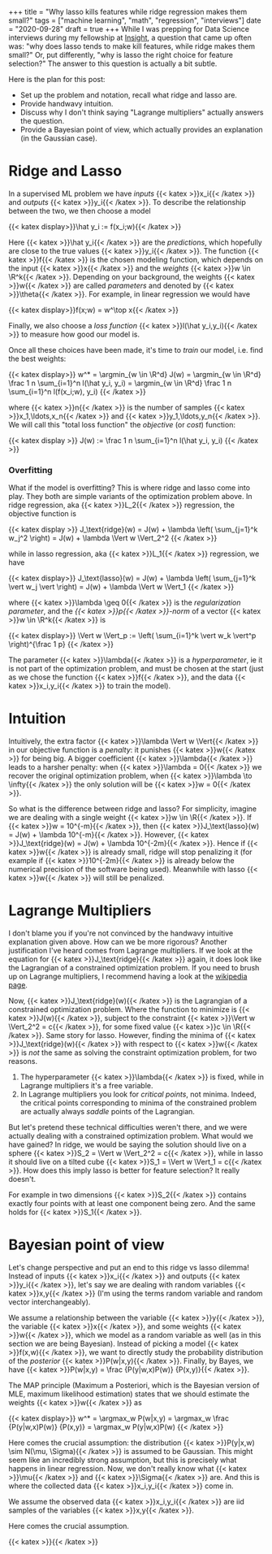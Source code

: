 +++
title = "Why lasso kills features while ridge regression makes them small?"
tags = ["machine learning", "math", "regression", "interviews"]
date = "2020-09-28"
draft = true
+++
While I was prepping for Data Science interviews during my fellowship at [Insight](https://insightfellows.com/), a question that came up often was: "why does lasso tends to make kill features, while ridge makes them small?"
Or, put differently, "why is lasso the right choice for feature selection?"
The answer to this question is actually a bit subtle.

Here is the plan for this post:
* Set up the problem and notation, recall what ridge and lasso are.
* Provide handwavy intuition.
* Discuss why I don't think saying "Lagrange multipliers" actually answers the question.
* Provide a Bayesian point of view, which actually provides an explanation (in the Gaussian case).

# Ridge and Lasso
In a supervised ML problem we have _inputs_ {{< katex >}}x_i{{< /katex >}} and _outputs_ {{< katex >}}y_i{{< /katex >}}. 
To describe the relationship between the two, we then choose a model

{{< katex display>}}\hat y_i := f(x_i;w){{< /katex >}}

Here {{< katex >}}\hat y_i{{< /katex >}} are the _predictions_, which hopefully are close to the true values {{< katex >}}y_i{{< /katex >}}.
The function {{< katex >}}f{{< /katex >}} is the chosen modeling function, which depends on the input {{< katex >}}x{{< /katex >}} and the _weights_ {{< katex >}}w \in \R^k{{< /katex >}}.
Depending on your background, the weights {{< katex >}}w{{< /katex >}} are called _parameters_ and denoted by {{< katex >}}\theta{{< /katex >}}.
For example, in linear regression we would have

{{< katex display>}}f(x;w) = w^\top x{{< /katex >}}

Finally, we also choose a _loss function_ {{< katex >}}l(\hat y_i,y_i){{< /katex >}} to measure how good our model is.

Once all these choices have been made, it's time to _train_ our model, i.e. find the best weights:

{{< katex display>}}
    w^*
        = \argmin_{w \in \R^d} J(w)
        = \argmin_{w \in \R^d} \frac 1 n \sum_{i=1}^n l(\hat y_i, y_i) 
        = \argmin_{w \in \R^d} \frac 1 n \sum_{i=1}^n l(f(x_i;w), y_i) 
{{< /katex >}}

where {{< katex >}}n{{< /katex >}} is the number of samples {{< katex >}}x_1,\ldots,x_n{{< /katex >}} and {{< katex >}}y_1,\ldots,y_n{{< /katex >}}.
We will call this "total loss function" the _objective_ (or _cost_) function:

{{< katex display >}}
J(w) := \frac 1 n \sum_{i=1}^n l(\hat y_i, y_i)
{{< /katex >}}

### Overfitting
What if the model is overfitting?
This is where ridge and lasso come into play.
They both are simple variants of the optimization problem above.
In ridge regression, aka {{< katex >}}L_2{{< /katex >}} regression, the objective function is

{{< katex display >}}
    J_\text{ridge}(w) 
        = J(w) + \lambda \left( \sum_{j=1}^k w_j^2 \right)
        = J(w) + \lambda  \Vert w \Vert_2^2
{{< /katex >}}

while in lasso regression, aka {{< katex >}}L_1{{< /katex >}} regression, we have

{{< katex display>}}
    J_\text{lasso}(w) 
        = J(w) + \lambda \left( \sum_{j=1}^k \vert w_j \vert \right)
        = J(w) + \lambda \Vert w \Vert_1
{{< /katex >}}

where {{< katex >}}\lambda \geq 0{{< /katex >}} is the _regularization parameter_, and the _{{< katex >}}p{{< /katex >}}-norm_ of a vector {{< katex >}}w \in \R^k{{< /katex >}} is

{{< katex display>}}
    \Vert w \Vert_p := \left( \sum_{i=1}^k \vert w_k \vert^p \right)^{\frac 1 p}
{{< /katex >}}

The parameter {{< katex >}}\lambda{{< /katex >}} is a _hyperparameter_, ie it is not part of the optimization problem, and must be chosen at the start (just as we chose the function {{< katex >}}f{{< /katex >}}, and the data {{< katex >}}x_i,y_i{{< /katex >}} to train the model).

# Intuition
Intuitively, the extra factor {{< katex >}}\lambda \Vert w \Vert{{< /katex >}} in our objective function is a _penalty_: it punishes {{< katex >}}w{{< /katex >}} for being big.
A bigger coefficient {{< katex >}}\lambda{{< /katex >}} leads to a harsher penalty: when {{< katex >}}\lambda = 0{{< /katex >}} we recover the original optimization problem, when {{< katex >}}\lambda \to \infty{{< /katex >}} the only solution will be {{< katex >}}w = 0{{< /katex >}}.

So what is the difference between ridge and lasso?
For simplicity, imagine we are dealing with a single weight {{< katex >}}w \in \R{{< /katex >}}.
If {{< katex >}}w = 10^{-m}{{< /katex >}}, then {{< katex >}}J_\text{lasso}(w) = J(w) + \lambda 10^{-m}{{< /katex >}}.
However, {{< katex >}}J_\text{ridge}(w) = J(w) + \lambda 10^{-2m}{{< /katex >}}.
Hence if {{< katex >}}w{{< /katex >}} is already small, ridge will stop penalizing it (for example if {{< katex >}}10^{-2m}{{< /katex >}} is already below the numerical precision of the software being used).
Meanwhile with lasso {{< katex >}}w{{< /katex >}} will still be penalized.

# Lagrange Multipliers

I don't blame you if you're not convinced by the handwavy intuitive explanation given above.
How can we be more rigorous?
Another justification I've heard comes from Lagrange multipliers.
If we look at the equation for {{< katex >}}J_\text{ridge}{{< /katex >}} again, it does look like the Lagrangian of a constrained optimization problem.
If you need to brush up on Lagrange multipliers, I recommend having a look at the [wikipedia page](https://en.wikipedia.org/wiki/Lagrange_multiplier).

Now, {{< katex >}}J_\text{ridge}(w){{< /katex >}} is the Lagrangian of a constrained optimization problem.
Where the function to minimize is {{< katex >}}J(w){{< /katex >}}, subject to the constraint {{< katex >}}\Vert w \Vert_2^2 = c{{< /katex >}}, for some fixed value {{< katex >}}c \in \R{{< /katex >}}.
Same story for lasso.
However, finding the minima of {{< katex >}}J_\text{ridge}(w){{< /katex >}} with respect to {{< katex >}}w{{< /katex >}} is _not_ the same as solving the constraint optimization problem, for two reasons.

1. The hyperparameter {{< katex >}}\lambda{{< /katex >}} is fixed, while in Lagrange multipliers it's a free variable.
1. In Lagrange multipliers you look for _critical points_, not minima. 
Indeed, the critical points corresponding to minima of the constrained problem are actually always _saddle_ points of the Lagrangian.

But let's pretend these technical difficulties weren't there, and we were actually dealing with a constrained optimization problem.
What would we have gained?
In ridge, we would be saying the solution should live on a sphere {{< katex >}}S_2 = \Vert w \Vert_2^2 = c{{< /katex >}}, while in lasso it should live on a tilted cube {{< katex >}}S_1 = \Vert w \Vert_1 = c{{< /katex >}}.
How does this imply lasso is better for feature selection?
It really doesn't.

For example in two dimensions {{< katex >}}S_2{{< /katex >}} contains exactly four points with at least one component being zero.
And the same holds for {{< katex >}}S_1{{< /katex >}}.

# Bayesian point of view

Let's change perspective and put an end to this ridge vs lasso dilemma!
Instead of inputs {{< katex >}}x_i{{< /katex >}} and outputs {{< katex >}}y_i{{< /katex >}}, let's say we are dealing with random variables {{< katex >}}x,y{{< /katex >}} (I'm using the terms random variable and random vector interchangeably).

We assume a relationship between the variable {{< katex >}}y{{< /katex >}}, the variable {{< katex >}}x{{< /katex >}}, and some weights {{< katex >}}w{{< /katex >}}, which we model as a random variable as well (as in this section we are being Bayesian).
Instead of picking a model {{< katex >}}f(x,w){{< /katex >}}, we want to directly study the probability distribution of the _posterior_ {{< katex >}}P(w|x,y){{< /katex >}}.
Finally, by Bayes, we have {{< katex >}}P(w|x,y) = \frac {P(y|w,x)P(w)} {P(x,y)}{{< /katex >}}.

The MAP principle (Maximum a Posteriori, which is the Bayesian version of MLE, maximum likelihood estimation) states that we should estimate the weights {{< katex >}}w{{< /katex >}} as

{{< katex display>}}
    w^* 
        = \argmax_w P(w|x,y)
        = \argmax_w \frac {P(y|w,x)P(w)} {P(x,y)}
        = \argmax_w P(y|w,x)P(w)
{{< /katex >}}

Here comes the crucial assumption: the distribution {{< katex >}}P(y|x,w) \sim N(\mu, \Sigma){{< /katex >}} is assumed to be Gaussian.
This might seem like an incredibly strong assumption, but this is precisely what happens in linear regression.
Now, we don't really know what {{< katex >}}\mu{{< /katex >}} and {{< katex >}}\Sigma{{< /katex >}} are.
And this is where the collected data {{< katex >}}x_i,y_i{{< /katex >}} come in.

We assume the observed data {{< katex >}}x_i,y_i{{< /katex >}} are iid samples of the variables {{< katex >}}x,y{{< /katex >}}.



Here comes the crucial assumption.



{{< katex >}}{{< /katex >}}